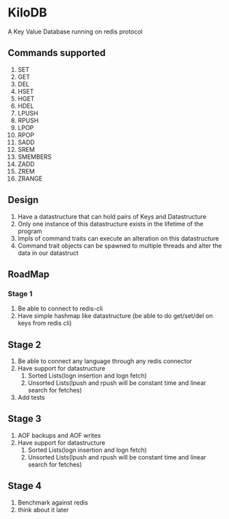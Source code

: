 # KiloDB

A Key Value Database running on redis protocol

## Commands supported 
1. SET
2. GET
3. DEL
4. HSET
5. HGET
6. HDEL
7. LPUSH
8. RPUSH
9. LPOP
10. RPOP
11. SADD
12. SREM
13. SMEMBERS
14. ZADD
15. ZREM
16. ZRANGE

## Design
1. Have a datastructure that can hold pairs of Keys and Datastructure
2. Only one instance of this datastructure exists in the lifetime of the program
3. Impls of command traits can execute an alteration on this datastructure
4. Command trait objects can be spawned to multiple threads and alter the data in our datastruct
 
## RoadMap
### Stage 1
1. Be able to connect to redis-cli
2. Have simple hashmap like datastructure (be able to do get/set/del on keys from redis cli)

## Stage 2
1. Be able to connect any language through any redis connector
2. Have support for datastructure
    1. Sorted Lists(logn insertion and logn fetch)
    2. Unsorted Lists(lpush and rpush will be constant time and linear search for fetches)
3. Add tests

## Stage 3
1. AOF backups and AOF writes
2. Have support for datastructure
    1. Sorted Lists(logn insertion and logn fetch)
    2. Unsorted Lists(lpush and rpush will be constant time and linear search for fetches)
## Stage 4
1. Benchmark against redis
2. think about it later
